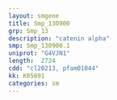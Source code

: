```yaml
---
layout: smgene
title: Smp_130900
grp: Smp_13
description: "catenin alpha"
smp: Smp_130900.1
uniprot: "G4VJN1"
length:  2724
cdd: "cl20213, pfam01044"
kk: K05691
categories: sm
---
```

